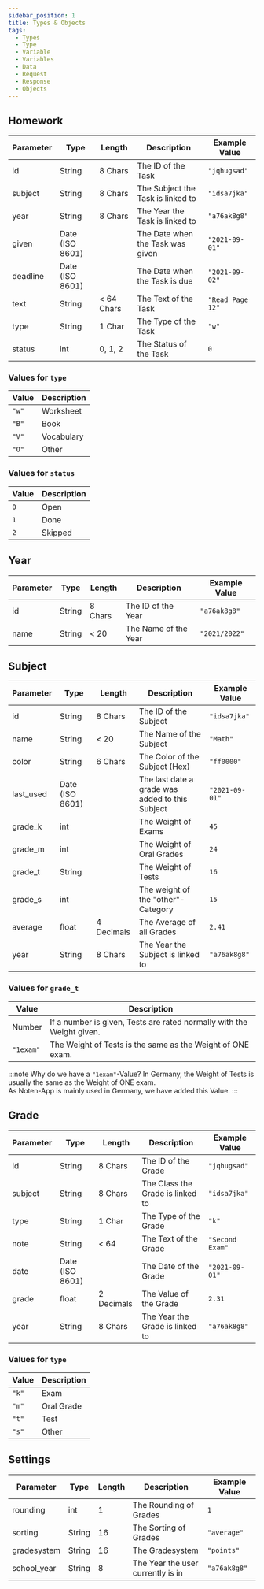 ```yaml
---
sidebar_position: 1
title: Types & Objects
tags:
  - Types
  - Type
  - Variable
  - Variables
  - Data
  - Request
  - Response
  - Objects
---
```


## Homework

| Parameter | Type            | Length     | Description                       | Example Value    |
| --------- | --------------- | ---------- | --------------------------------- | ---------------- |
| id        | String          | 8 Chars    | The ID of the Task                | `"jqhugsad"`     |
| subject   | String          | 8 Chars    | The Subject the Task is linked to | `"idsa7jka"`     |
| year      | String          | 8 Chars    | The Year the Task is linked to    | `"a76ak8g8"`     |
| given     | Date (ISO 8601) |            | The Date when the Task was given  | `"2021-09-01"`   |
| deadline  | Date (ISO 8601) |            | The Date when the Task is due     | `"2021-09-02"`   |
| text      | String          | < 64 Chars | The Text of the Task              | `"Read Page 12"` |
| type      | String          | 1 Char     | The Type of the Task              | `"w"`            |
| status    | int             | 0, 1, 2    | The Status of the Task            | `0`              |

### Values for `type`

| Value | Description |
| ----- | ----------- |
| `"w"` | Worksheet   |
| `"B"` | Book        |
| `"V"` | Vocabulary  |
| `"O"` | Other       |

### Values for `status`

| Value | Description |
| ----- | ----------- |
| `0`   | Open        |
| `1`   | Done        |
| `2`   | Skipped     |

## Year

| Parameter | Type   | Length  | Description          | Example Value |
| --------- | ------ | ------- | -------------------- | ------------- |
| id        | String | 8 Chars | The ID of the Year   | `"a76ak8g8"`  |
| name      | String | < 20    | The Name of the Year | `"2021/2022"` |

## Subject

| Parameter | Type            | Length     | Description                                     | Example Value  |
| --------- | --------------- | ---------- | ----------------------------------------------- | -------------- |
| id        | String          | 8 Chars    | The ID of the Subject                           | `"idsa7jka"`   |
| name      | String          | < 20       | The Name of the Subject                         | `"Math"`       |
| color     | String          | 6 Chars    | The Color of the Subject (Hex)                  | `"ff0000"`     |
| last_used | Date (ISO 8601) |            | The last date a grade was added to this Subject | `"2021-09-01"` |
| grade_k   | int             |            | The Weight of Exams                             | `45`           |
| grade_m   | int             |            | The Weight of Oral Grades                       | `24`           |
| grade_t   | String          |            | The Weight of Tests                             | `16`           |
| grade_s   | int             |            | The weight of the "other"-Category              | `15`           |
| average   | float           | 4 Decimals | The Average of all Grades                       | `2.41`         |
| year      | String          | 8 Chars    | The Year the Subject is linked to               | `"a76ak8g8"`   |

### Values for `grade_t`

| Value     | Description                                                           |
| --------- | --------------------------------------------------------------------- |
| Number    | If a number is given, Tests are rated normally with the Weight given. |
| `"1exam"` | The Weight of Tests is the same as the Weight of ONE exam.            |

:::note Why do we have a `"1exam"`-Value?
In Germany, the Weight of Tests is usually the same as the Weight of ONE exam.  
As Noten-App is mainly used in Germany, we have added this Value.
:::

## Grade

| Parameter | Type            | Length     | Description                      | Example Value   |
| --------- | --------------- | ---------- | -------------------------------- | --------------- |
| id        | String          | 8 Chars    | The ID of the Grade              | `"jqhugsad"`    |
| subject   | String          | 8 Chars    | The Class the Grade is linked to | `"idsa7jka"`    |
| type      | String          | 1 Char     | The Type of the Grade            | `"k"`           |
| note      | String          | < 64       | The Text of the Grade            | `"Second Exam"` |
| date      | Date (ISO 8601) |            | The Date of the Grade            | `"2021-09-01"`  |
| grade     | float           | 2 Decimals | The Value of the Grade           | `2.31`          |
| year      | String          | 8 Chars    | The Year the Grade is linked to  | `"a76ak8g8"`    |

### Values for `type`

| Value | Description |
| ----- | ----------- |
| `"k"` | Exam        |
| `"m"` | Oral Grade  |
| `"t"` | Test        |
| `"s"` | Other       |

## Settings

| Parameter   | Type   | Length | Description                       | Example Value |
| ----------- | ------ | ------ | --------------------------------- | ------------- |
| rounding    | int    | 1      | The Rounding of Grades            | `1`           |
| sorting     | String | 16     | The Sorting of Grades             | `"average"`   |
| gradesystem | String | 16     | The Gradesystem                   | `"points"`    |
| school_year | String | 8      | The Year the user currently is in | `"a76ak8g8"`  |
